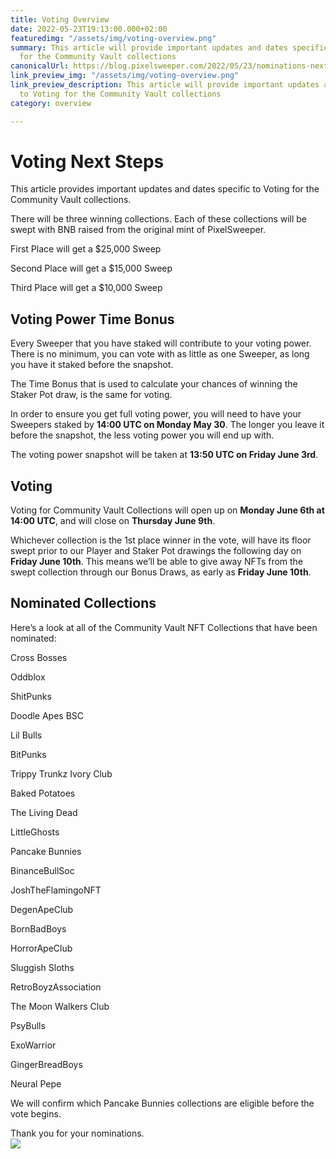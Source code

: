 ```yaml
---
title: Voting Overview
date: 2022-05-23T19:13:00.000+02:00
featuredimg: "/assets/img/voting-overview.png"
summary: This article will provide important updates and dates specific to Voting
  for the Community Vault collections
canonicalUrl: https://blog.pixelsweeper.com/2022/05/23/nominations-next-steps/
link_preview_img: "/assets/img/voting-overview.png"
link_preview_description: This article will provide important updates and dates specific
  to Voting for the Community Vault collections
category: overview

---
```

# Voting Next Steps

This article provides important updates and dates specific to Voting for the Community Vault collections.

There will be three winning collections. Each of these collections will be swept with BNB raised from the original mint of PixelSweeper.

First Place will get a $25,000 Sweep

Second Place will get a $15,000 Sweep

Third Place will get a $10,000 Sweep

## Voting Power Time Bonus

Every Sweeper that you have staked will contribute to your voting power. There is no minimum, you can vote with as little as one Sweeper, as long you have it staked before the snapshot.

The Time Bonus that is used to calculate your chances of winning the Staker Pot draw, is the same for voting.

In order to ensure you get full voting power, you will need to have your Sweepers staked by **14:00 UTC on Monday May 30**. The longer you leave it before the snapshot, the less voting power you will end up with.

The voting power snapshot will be taken at **13:50 UTC on Friday June 3rd**.

## Voting

Voting for Community Vault Collections will open up on **Monday June 6th at 14:00 UTC**, and will close on **Thursday June 9th**.

Whichever collection is the 1st place winner in the vote, will have its floor swept prior to our Player and Staker Pot drawings the following day on **Friday June 10th**. This means we’ll be able to give away NFTs from the swept collection through our Bonus Draws, as early as **Friday June 10th**.

## Nominated Collections

Here’s a look at all of the Community Vault NFT Collections that have been nominated:

Cross Bosses

Oddblox

ShitPunks

Doodle Apes BSC

Lil Bulls

BitPunks

Trippy Trunkz Ivory Club

Baked Potatoes

The Living Dead

LittleGhosts

Pancake Bunnies

BinanceBullSoc

JoshTheFlamingoNFT

DegenApeClub

BornBadBoys

HorrorApeClub

Sluggish Sloths

RetroBoyzAssociation

The Moon Walkers Club

PsyBulls

ExoWarrior

GingerBreadBoys

Neural Pepe

We will confirm which Pancake Bunnies collections are eligible before the vote begins.

Thank you for your nominations.  
![](/assets/img/untitled-design-10.png)